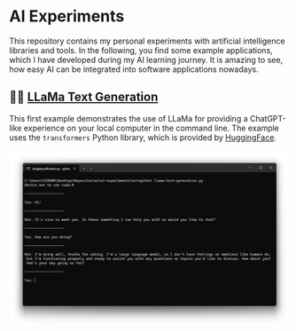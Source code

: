 # AI Experiments

This repository contains my personal experiments with artificial intelligence libraries and tools.
In the following, you find some example applications, which I have developed during my AI learning journey.
It is amazing to see, how easy AI can be integrated into software applications nowadays.

## 🧑‍💻 [LLaMa Text Generation](./Sources/llama-text-generation.py)

This first example demonstrates the use of LLaMa for providing a ChatGPT-like experience on your local computer in the command line.
The example uses the `transformers` Python library, which is provided by [HuggingFace](https://huggingface.co/docs/transformers/index).

![](./Screenshots/Screenshot.png)